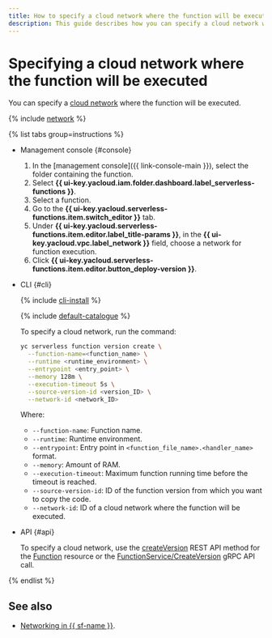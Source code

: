 ```yaml
---
title: How to specify a cloud network where the function will be executed
description: This guide describes how you can specify a cloud network where the function will be executed.
---
```


# Specifying a cloud network where the function will be executed

You can specify a [cloud network](../../../vpc/concepts/network.md#network) where the function will be executed.

{% include [network](../../../_includes/functions/network.md) %}

{% list tabs group=instructions %}

- Management console {#console}
    
    1. In the [management console]({{ link-console-main }}), select the folder containing the function.
    1. Select **{{ ui-key.yacloud.iam.folder.dashboard.label_serverless-functions }}**.
    1. Select a function.
    1. Go to the **{{ ui-key.yacloud.serverless-functions.item.switch_editor }}** tab.
    1. Under **{{ ui-key.yacloud.serverless-functions.item.editor.label_title-params }}**, in the **{{ ui-key.yacloud.vpc.label_network }}** field, choose a network for function execution.
    1. Click **{{ ui-key.yacloud.serverless-functions.item.editor.button_deploy-version }}**.
    
- CLI {#cli}

    {% include [cli-install](../../../_includes/cli-install.md) %}

    {% include [default-catalogue](../../../_includes/default-catalogue.md) %}

    To specify a cloud network, run the command:

    ```bash
    yc serverless function version create \
      --function-name=<function_name> \
      --runtime <runtime_environment> \
      --entrypoint <entry_point> \
      --memory 128m \
      --execution-timeout 5s \
      --source-version-id <version_ID> \
      --network-id <network_ID>
    ```
    Where:

    * `--function-name`: Function name.
    * `--runtime`: Runtime environment.
    * `--entrypoint`: Entry point in `<function_file_name>.<handler_name>` format.
    * `--memory`: Amount of RAM.
    * `--execution-timeout`: Maximum function running time before the timeout is reached.
    * `--source-version-id`: ID of the function version from which you want to copy the code.
    * `--network-id`: ID of a cloud network where the function will be executed.

- API {#api}

    To specify a cloud network, use the [createVersion](../../functions/api-ref/Function/createVersion.md) REST API method for the [Function](../../functions/api-ref/Function/index.md) resource or the [FunctionService/CreateVersion](../../functions/api-ref/grpc/Function/createVersion.md) gRPC API call.

{% endlist %}

## See also

* [Networking in {{ sf-name }}](../../concepts/networking.md).